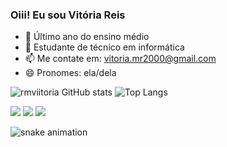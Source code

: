 ### Oiii! Eu sou Vitória Reis 

- 🧾 Último ano do ensino médio
- 🌱 Estudante de técnico em informática  
- 📫 Me contate em: vitoria.mr2000@gmail.com
- 😄 Pronomes: ela/dela
  
![rmviitoria GitHub stats](https://github-readme-stats.vercel.app/api?username=rmviitoria&show_icons=true&theme=rose_pine)
![Top Langs](https://github-readme-stats.vercel.app/api/top-langs/?username=rmviitoria&show_progress=true&theme=rose_pine)

<!-- ## -->
<div> 
  <a href="https://instagram.com/rmviitoria" target="_blank"><img src="https://img.shields.io/badge/-Instagram-%23E4405F?style=for-the-badge&logo=instagram&logoColor=white" target="_blank"></a>
  <a href = "mailto:vitoria.mr2000@gmail.com@gmail.com"><img src="https://img.shields.io/badge/-Gmail-%23333?style=for-the-badge&logo=gmail&logoColor=white" target="_blank"></a>
  <a href="https://www.linkedin.com/in/rmviitoria" target="_blank"><img src="https://img.shields.io/badge/-LinkedIn-%230077B5?style=for-the-badge&logo=linkedin&logoColor=white" target="_blank"></a> 
</div>

![snake animation](https://github.com/rmviitoria/blob/output/github-contribution-grid-snake2.svg)
